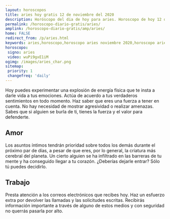 ```yaml
---
layout: horoscopos
title: aries hoy gratis 12 de noviembre del 2020 
description: Horóscopo del dia de hoy para aries. Horoscopo de hoy 12 de noviembre del 2020. Las predicciones de amor, trabajo, vida personal gratis.
permalink: /horoscopo-diario-gratis/aries/
amplink: /horoscopo-diario-gratis/amp/aries/
home: FALSE
redirect_from: /p/aries.html
keywords: aries,horoscopo,horoscopo aries noviembre 2020,horoscopo aries hoy,tarot aries noviembre 2020,horoscopo aries,tarot aries hoy,horoscopo de hoy,horoscopo diario,tarot del amor,horoscopo de hoy aries,horoscopo diario del tarot, Horoscopo de hoy aries 12 de noviembre del 2020,horóscopo del día,signos zodiacales 2020, el horoscopo de hoy
horoscopo:
 signo: aries
 video: wuPi9gxE1iM
ogimg: /images/aries_char.png
sitemap:
 priority: 1
 changefreq: 'daily'
---
```



Hoy puedes experimentar una explosión de energía física que te insta a darle vida a tus emociones. Actúa de acuerdo a tus verdaderos sentimientos en todo momento. Haz saber que eres una fuerza a tener en cuenta. No hay necesidad de mostrar agresividad o realizar amenazas. Sabes que si alguien se burla de ti, tienes la fuerza y el valor para defenderte.

## Amor

Los asuntos íntimos tendrán prioridad sobre todos los demás durante el próximo par de días, a pesar de que eres, por lo general, la criatura más cerebral del planeta. Un cierto alguien se ha infiltrado en las barreras de tu mente y ha conseguido llegar a tu corazón. ¿Deberías dejarle entrar? Sólo tú puedes decidirlo.

## Trabajo

Presta atención a los correos electrónicos que recibes hoy. Haz un esfuerzo extra por devolver las llamadas y las solicitudes escritas. Recibirás información importante a través de alguno de estos medios y con seguridad no querrás pasarla por alto.